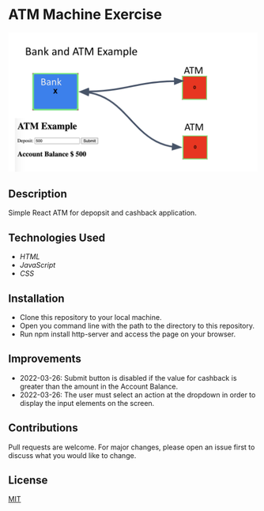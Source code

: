 # ATM Machine Exercise

<img src="./atm.png" />

## Description

Simple React ATM for depopsit and cashback application.

## Technologies Used

* _HTML_
* _JavaScript_
* _CSS_

## Installation

* Clone this repository to your local machine.
* Open you command line with the path to the directory to this repository.
* Run npm install http-server and access the page on your browser.

## Improvements 

* 2022-03-26: Submit button is disabled if the value for cashback is greater than the amount in the Account Balance.
* 2022-03-26: The user must select an action at the dropdown in order to display the input elements on the screen.

## Contributions 

Pull requests are welcome. For major changes, please open an issue first to discuss what you would like to change.

## License

[MIT](./LICENSE)